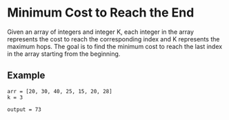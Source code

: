 # Minimum Cost to Reach the End
Given an array of integers and integer K, each integer in the array represents the cost to reach the corresponding index and K represents the maximum hops. 
The goal is to find the minimum cost to reach the last index in the array starting from the beginning.

## Example

```
arr = [20, 30, 40, 25, 15, 20, 28]
k = 3

output = 73
```

